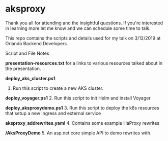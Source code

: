 # aksproxy

Thank you all for attending and the insightful questions. If you're interested in learning more let me know and we can schedule some time to talk.

This repo contains the scripts and details used for my talk on 3/12/2019 at Orlando Backend Developers

Script and File Notes

**presentation-resources.txt** 
for a links to various resources talked about in the presentation.

**deploy_aks_cluster.ps1**
1. Run this script to create a new AKS cluster.

**deploy_voyager.ps1**
2. Run this script to init Helm and install Voyager

**deploy_aksproxydemo.ps1**
3. Run this script to deploy the k8s resources that setup a new ingress and external service

**aksproxy_addrewrites.yaml**
4. Contains some example HaProxy rewrites

**/AksProxyDemo**
5. An asp.net core simple API to demo rewrites with.



